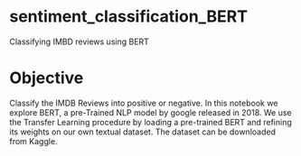 # sentiment_classification_BERT
Classifying IMBD reviews using BERT

# Objective
Classify the IMDB Reviews into positive or negative.
In this notebook we explore BERT, a pre-Trained NLP model by google released in 2018.
We use the Transfer Learning procedure by loading a pre-trained BERT and refining its weights on our own textual dataset.
The dataset can be downloaded from Kaggle.
